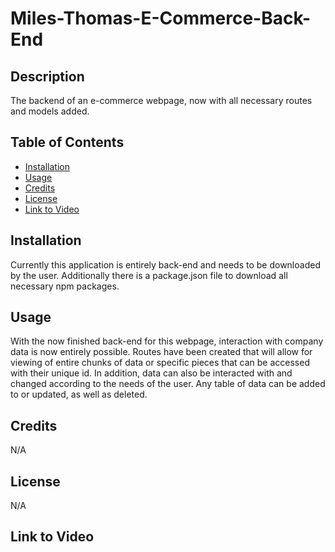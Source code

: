 # Miles-Thomas-E-Commerce-Back-End

## Description
The backend of an e-commerce webpage, now with all necessary routes and models added.

## Table of Contents
* [Installation](#Installation)
* [Usage](#Usage)
* [Credits](#Credits)
* [License](#License)
* [Link to Video](#Link-to-Video)

## Installation
Currently this application is entirely back-end and needs to be downloaded by the user. Additionally there is a package.json file to download all necessary npm packages.

## Usage
With the now finished back-end for this webpage, interaction with company data is now entirely possible. Routes have been created that will allow for viewing of entire chunks of data or specific pieces that can be accessed with their unique id. In addition, data can also be interacted with and changed according to the needs of the user. Any table of data can be added to or updated, as well as deleted.

## Credits
N/A

## License
N/A

## Link to Video
